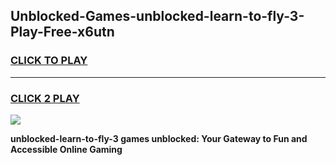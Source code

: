 
## Unblocked-Games-unblocked-learn-to-fly-3-Play-Free-x6utn
<h3>
<a href="https://premium76.site?title=unblocked-learn-to-fly-3&ref=18A1">CLICK TO PLAY</a></h3>
<hr>

<h3>
<a href="https://premium76.site?title=unblocked-learn-to-fly-3&ref=18A1">CLICK 2 PLAY</a>
  
</h3>

<a href="https://premium76.site?title=unblocked-learn-to-fly-3&ref=18A1"><img src="https://clearcache.store/games.png"></a>


**unblocked-learn-to-fly-3 games unblocked: Your Gateway to Fun and Accessible Online Gaming**
